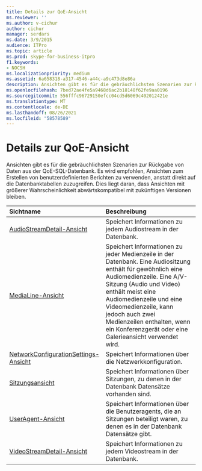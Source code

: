 ```yaml
---
title: Details zur QoE-Ansicht
ms.reviewer: ''
ms.author: v-cichur
author: cichur
manager: serdars
ms.date: 3/9/2015
audience: ITPro
ms.topic: article
ms.prod: skype-for-business-itpro
f1.keywords:
- NOCSH
ms.localizationpriority: medium
ms.assetid: 6a658318-a317-4546-a44c-a9c473d8e86a
description: Ansichten gibt es für die gebräuchlichsten Szenarien zur Rückgabe von Daten aus der QoE-SQL-Datenbank. Es wird empfohlen, Ansichten zum Erstellen von benutzerdefinierten Berichten zu verwenden, anstatt direkt auf die Datenbanktabellen zuzugreifen. Dies liegt daran, dass Ansichten mit größerer Wahrscheinlichkeit abwärtskompatibel mit zukünftigen Versionen bleiben.
ms.openlocfilehash: 7bed72ae4fe5a9468d6ac2b18148f62fe9aa0196
ms.sourcegitcommit: 556fffc96729150efcc04cd5d6069c402012421e
ms.translationtype: MT
ms.contentlocale: de-DE
ms.lasthandoff: 08/26/2021
ms.locfileid: "58578589"
---
```

# <a name="qoe-view-details"></a>Details zur QoE-Ansicht
 
Ansichten gibt es für die gebräuchlichsten Szenarien zur Rückgabe von Daten aus der QoE-SQL-Datenbank. Es wird empfohlen, Ansichten zum Erstellen von benutzerdefinierten Berichten zu verwenden, anstatt direkt auf die Datenbanktabellen zuzugreifen. Dies liegt daran, dass Ansichten mit größerer Wahrscheinlichkeit abwärtskompatibel mit zukünftigen Versionen bleiben.
  
|**Sichtname**|**Beschreibung**|
|:-----|:-----|
|[AudioStreamDetail-Ansicht](audiostreamdetail.md) <br/> |Speichert Informationen zu jedem Audiostream in der Datenbank.  <br/> |
|[MediaLine-Ansicht](medialine.md) <br/> |Speichert Informationen zu jeder Medienzeile in der Datenbank. Eine Audiositzung enthält für gewöhnlich eine Audiomedienzeile. Eine A/V-Sitzung (Audio und Video) enthält meist eine Audiomedienzeile und eine Videomedienzeile, kann jedoch auch zwei Medienzeilen enthalten, wenn ein Konferenzgerät oder eine Galerieansicht verwendet wird.  <br/> |
|[NetworkConfigurationSettings-Ansicht](networkconfigurationsettings.md) <br/> |Speichert Informationen über die Netzwerkkonfiguration.  <br/> |
|[Sitzungsansicht](session-0.md) <br/> |Speichert Informationen über Sitzungen, zu denen in der Datenbank Datensätze vorhanden sind.  <br/> |
|[UserAgent-Ansicht](useragent-0.md) <br/> |Speichert Informationen über die Benutzeragents, die an Sitzungen beteiligt waren, zu denen es in der Datenbank Datensätze gibt.  <br/> |
|[VideoStreamDetail-Ansicht](videostreamdetail.md) <br/> |Speichert Informationen zu jedem Videostream in der Datenbank.  <br/> |
   

